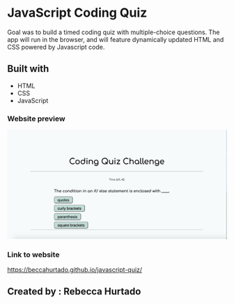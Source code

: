 # JavaScript Coding Quiz

Goal was to build a timed coding quiz with multiple-choice questions. The app will run in the browser, and will feature dynamically updated HTML and CSS powered by Javascript code.

## Built with
* HTML
* CSS
* JavaScript

### Website preview
![Screenshot](./assets/images/website-screenshot.jpg)

### Link to website
https://beccahurtado.github.io/javascript-quiz/

## Created by : Rebecca Hurtado



